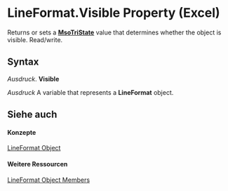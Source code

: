 
# LineFormat.Visible Property (Excel)

Returns or sets a  **[MsoTriState](http://msdn.microsoft.com/library/2036cfc9-be7d-e05c-bec7-af05e3c3c515%28Office.15%29.aspx)** value that determines whether the object is visible. Read/write.


## Syntax

 _Ausdruck_. **Visible**

 _Ausdruck_ A variable that represents a **LineFormat** object.


## Siehe auch


#### Konzepte


[LineFormat Object](13eca34b-adf7-ddd3-8c73-cc8b508c624a.md)
#### Weitere Ressourcen


[LineFormat Object Members](http://msdn.microsoft.com/library/71bf3e3a-1ee5-b4a9-96bf-fbdb81e81e42%28Office.15%29.aspx)